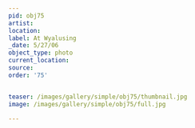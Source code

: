 ```yaml
---
pid: obj75
artist: 
location: 
label: At Wyalusing
_date: 5/27/06
object_type: photo
current_location: 
source: 
order: '75'


teaser: /images/gallery/simple/obj75/thumbnail.jpg
image: /images/gallery/simple/obj75/full.jpg
 
---
```

